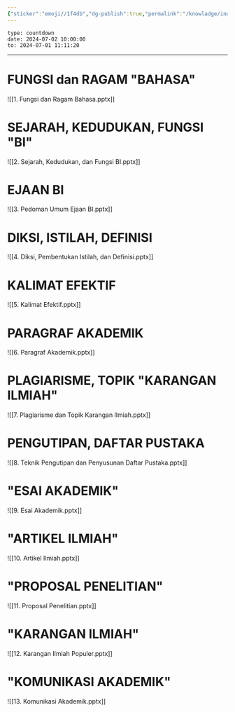 ```yaml
---
{"sticker":"emoji//1f4db","dg-publish":true,"permalink":"/knowladge/indonesia/","dgPassFrontmatter":true,"noteIcon":""}
---
```


```widgets
type: countdown
date: 2024-07-02 10:00:00
to: 2024-07-01 11:11:20
```
---



# FUNGSI dan RAGAM "BAHASA"
![[1. Fungsi dan Ragam Bahasa.pptx]]

# SEJARAH, KEDUDUKAN, FUNGSI "BI"
![[2. Sejarah, Kedudukan, dan Fungsi BI.pptx]]

# EJAAN BI
![[3. Pedoman Umum Ejaan BI.pptx]]

# DIKSI, ISTILAH, DEFINISI
![[4. Diksi, Pembentukan Istilah, dan Definisi.pptx]]

# KALIMAT EFEKTIF
![[5. Kalimat Efektif.pptx]]

# PARAGRAF AKADEMIK
![[6. Paragraf Akademik.pptx]]

# PLAGIARISME, TOPIK "KARANGAN ILMIAH"
![[7. Plagiarisme dan Topik Karangan Ilmiah.pptx]]

# PENGUTIPAN, DAFTAR PUSTAKA
![[8. Teknik Pengutipan dan Penyusunan Daftar Pustaka.pptx]]

# "ESAI AKADEMIK"
![[9. Esai Akademik.pptx]]

# "ARTIKEL ILMIAH"
![[10. Artikel Ilmiah.pptx]]

# "PROPOSAL PENELITIAN"
![[11. Proposal Penelitian.pptx]]

# "KARANGAN ILMIAH"
![[12. Karangan Ilmiah Populer.pptx]]

# "KOMUNIKASI AKADEMIK"
![[13. Komunikasi Akademik.pptx]]





